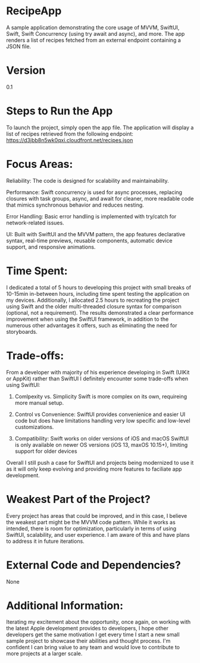 # RecipeApp
A sample application demonstrating the core usage of MVVM, SwiftUI, Swift, Swift Concurrency (using try await and async), and more. The app renders a list of recipes fetched from an external endpoint containing a JSON file.

# Version
0.1

# Steps to Run the App
To launch the project, simply open the app file. The application will display a list of recipes retrieved from the following endpoint: https://d3jbb8n5wk0qxi.cloudfront.net/recipes.json

# Focus Areas: 
Reliability: The code is designed for scalability and maintainability.

Performance: Swift concurrency is used for async processes, replacing closures with task groups, async, and await for cleaner, more readable code that mimics synchronous behavior and reduces nesting.

Error Handling: Basic error handling is implemented with try/catch for network-related issues.

UI: Built with SwiftUI and the MVVM pattern, the app features declarative syntax, real-time previews, reusable components, automatic device support, and responsive animations.

# Time Spent: 
I dedicated a total of 5 hours to developing this project with small breaks of 10-15min in-between hours, including time spent testing the application on my devices. Additionally, I allocated 2.5 hours to recreating the project using Swift and the older multi-threaded closure syntax for comparison (optional, not a requirement). The results demonstrated a clear performance improvement when using the SwiftUI framework, in addition to the numerous other advantages it offers, such as eliminating the need for storyboards.

# Trade-offs:
From a developer with majority of his experience developing in Swift (UIKit or AppKit) rather than SwiftUI I definitely encounter some trade-offs when using SwiftUI:

1. Comlpexity vs. Simplicity
Swift is more complex on its own, requireing more manual setup.

2. Control vs Convenience:
SwiftUI provides convenienice and easier UI code but does have limitations handling very low specific and low-level customizations.

3. Compatibility:
Swift works on older versions of iOS and macOS
SwiftUI is only available on newer OS versions (iOS 13, maxOS 10.15+), limiting support for older devices

Overall I still push a case for SwiftUI and projects being modernized to use it as it will only keep evolving and providing more features to faciliate app development.

# Weakest Part of the Project?
Every project has areas that could be improved, and in this case, I believe the weakest part might be the MVVM code pattern. While it works as intended, there is room for optimization, particularly in terms of using SwiftUI, scalability, and user experience. I am aware of this and have plans to address it in future iterations.

# External Code and Dependencies?
None

# Additional Information:
Iterating my excitement about the opportunity, once again, on working with the latest Apple development provides to developers, I hope other developers get the same motivation I get every time I start a new small sample project to showcase their abilities and thought process. I'm confident I can bring value to any team and would love to contribute to more projects at a larger scale.

